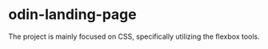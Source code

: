 # odin-landing-page

The project is mainly focused on CSS, specifically utilizing the flexbox tools. 
